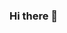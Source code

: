 ### Hi there 👋

<!--
**Richard-Jrn/Richard-Jrn** is a ✨ _special_ ✨ repository because its `README.md` (this file) appears on your GitHub profile.

# Data Science With Richard

- Hi there. I'm Richard :relaxed:
- I love machine learning :robot: , and books :books:
- I’m addicted to learning and growing every day :seedling:

Let's connect on:
- 🔗[LinkedIn](https://www.linkedin.com/in/richard-sarpong-b911011a4/)
- 🔗[Twitter](https://twitter.com/richardjnsa)

Join me as I dig into how big data, and machine learning technologies can help solve real world problems. Coming from a non technical background I understand how frustrating It can be to learn Tech skills, without a proper roadmap. here I share daily tips on how to make this journey simple and straightforward  :pencil:



[![Anurag's GitHub stats](https://github-readme-stats.vercel.app/api?username=Richard-jrn)](https://github.com/anuraghazra/github-readme-stats)


